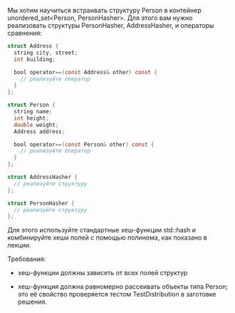 Мы хотим научиться встраивать структуру Person в контейнер unordered_set<Person, PersonHasher>. Для этого вам нужно реализовать структуры PersonHasher, AddressHasher, и операторы сравнения:  
```objectivec
struct Address {
  string city, street;
  int building;

  bool operator==(const Address& other) const {
    // реализуйте оператор
  }
};

struct Person {
  string name;
  int height;
  double weight;
  Address address;

  bool operator==(const Person& other) const {
    // реализуйте оператор
  }
};

struct AddressHasher {
  // реализуйте структуру
};

struct PersonHasher {
  // реализуйте структуру
};
```
Для этого используйте стандартные хеш-функции std::hash и комбинируйте хеши полей с помощью полинома, как показано в лекции.

Требования:

 - хеш-функции должны зависеть от всех полей структур

 - хеш-функция должна равномерно рассеивать объекты типа Person; это её свойство проверяется тестом TestDistribution в заготовке решения.
